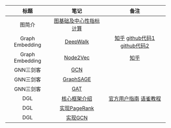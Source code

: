 

|      标题       |                             笔记                             |                             备注                             |
| :-------------: | :----------------------------------------------------------: | :----------------------------------------------------------: |
|     图简介      | [图基础及中心性指标计算](https://nbviewer.jupyter.org/github/zhulei227/GNN_Notes/blob/master/01_%E5%9B%BE%E5%9F%BA%E7%A1%80%E5%8F%8A%E4%B8%AD%E5%BF%83%E6%80%A7%E6%8C%87%E6%A0%87.ipynb) |                                                              |
| Graph Embedding | [DeepWalk](https://nbviewer.jupyter.org/github/zhulei227/GNN_Notes/blob/master/02_GraphEmbedding_01_DeepWalk.ipynb) | [知乎](https://zhuanlan.zhihu.com/p/45167021)  [github代码1](https://github.com/phanein/deepwalk) [github代码2](https://github.com/shenweichen/GraphEmbedding) |
| Graph Embedding | [Node2Vec](https://nbviewer.jupyter.org/github/zhulei227/GNN_Notes/blob/master/02_GraphEmbedding_02_Node2Vec.ipynb) |        [知乎](https://zhuanlan.zhihu.com/p/46344860)         |
|    GNN三剑客    | [GCN](https://nbviewer.jupyter.org/github/zhulei227/GNN_Notes/blob/master/03_GNN%E4%B8%89%E5%89%91%E5%AE%A2_01_GCN.ipynb) |                                                              |
|    GNN三剑客    | [GraphSAGE](https://nbviewer.jupyter.org/github/zhulei227/GNN_Notes/blob/master/03_GNN%E4%B8%89%E5%89%91%E5%AE%A2_02_GraphSAGE.ipynb) |                                                              |
|    GNN三剑客    | [GAT](https://nbviewer.jupyter.org/github/zhulei227/GNN_Notes/blob/master/03_GNN%E4%B8%89%E5%89%91%E5%AE%A2_03_GAT.ipynb) |                                                              |
|       DGL       | [核心框架介绍](https://nbviewer.jupyter.org/github/zhulei227/GNN_Notes/blob/master/04_DGL_01_%E6%A1%86%E6%9E%B6%E4%BB%8B%E7%BB%8D.ipynb) | [官方用户指南](https://docs.dgl.ai/guide_cn/index.html)  [语雀教程](https://www.yuque.com/mamudechengxuyuan/od99k2/fmewmw) |
|       DGL       | [实现PageRank](https://nbviewer.jupyter.org/github/zhulei227/GNN_Notes/blob/master/04_DGL_02_%E5%AE%9E%E7%8E%B0PageRank.ipynb) |                                                              |
|       DGL       | [实现GCN](https://nbviewer.jupyter.org/github/zhulei227/GNN_Notes/blob/master/04_DGL_03_%E5%AE%9E%E7%8E%B0GCN.ipynb) |                                                              |

